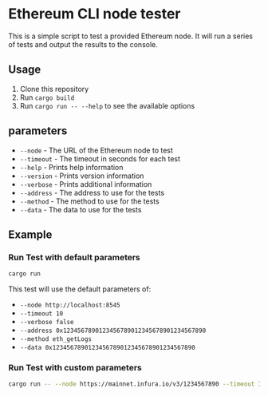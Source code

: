 # Ethereum CLI node tester

This is a simple script to test a provided Ethereum node. It will run a series of tests and output the results to the console.

## Usage

1. Clone this repository
2. Run `cargo build`
3. Run `cargo run -- --help` to see the available options

## parameters

- `--node` - The URL of the Ethereum node to test
- `--timeout` - The timeout in seconds for each test
- `--help` - Prints help information
- `--version` - Prints version information
- `--verbose` - Prints additional information
- `--address` - The address to use for the tests
- `--method` - The method to use for the tests
- `--data` - The data to use for the tests

## Example

### Run Test with default parameters

```bash
cargo run
```

This test will use the default parameters of:

- `--node http://localhost:8545`
- `--timeout 10`
- `--verbose false`
- `--address 0x1234567890123456789012345678901234567890`
- `--method eth_getLogs`
- `--data 0x1234567890123456789012345678901234567890`

### Run Test with custom parameters

```bash
cargo run -- --node https://mainnet.infura.io/v3/1234567890 --timeout 10 --verbose --address 0x1234567890123456789012345678901234567890 --method eth_getBalance --data 0x1234567890123456789012345678901234567890
```
